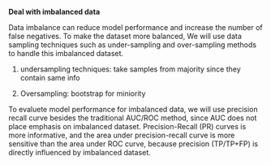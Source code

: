 
**Deal with imbalanced data**

Data imbalance can reduce model performance and increase the number of false negatives. To make the dataset more balanced, We will use data sampling techniques such as under-sampling and over-sampling methods to handle this imbalanced dataset.

1) undersampling techniques: take samples from majority since they contain same info

2) Oversampling: bootstrap for miniority

To evaluete model performance for imbalanced data, we will use precision recall curve besides the traditional AUC/ROC method, since AUC does not place emphasis on imbalanced dataset. Precision-Recall (PR) curves is more informative, and the area under precision-recall curve is more sensitive than the area under ROC curve, because precision (TP/TP+FP) is directly influenced by imbalanced dataset.
